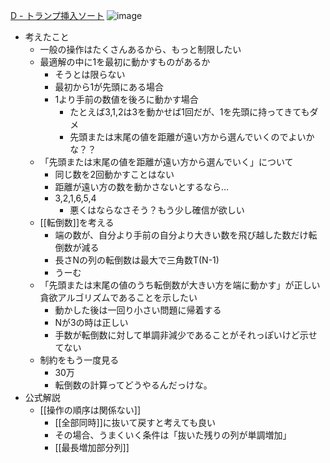
[D - トランプ挿入ソート](https://atcoder.jp/contests/abc006/tasks/abc006_4)
![image](https://gyazo.com/dfa52aab4ec8fdab70ef8840ca4370c7/thumb/1000)
- 考えたこと
    - 一般の操作はたくさんあるから、もっと制限したい
    - 最適解の中に1を最初に動かすものがあるか
        - そうとは限らない
        - 最初から1が先頭にある場合
        - 1より手前の数値を後ろに動かす場合
            - たとえば3,1,2は3を動かせば1回だが、1を先頭に持ってきてもダメ
            - 先頭または末尾の値を距離が遠い方から選んでいくのでよいかな？？
    - 「先頭または末尾の値を距離が遠い方から選んでいく」について
        - 同じ数を2回動かすことはない
        - 距離が遠い方の数を動かさないとするなら…
        - 3,2,1,6,5,4
            - 悪くはならなさそう？もう少し確信が欲しい
    - [[転倒数]]を考える
        - 端の数が、自分より手前の自分より大きい数を飛び越した数だけ転倒数が減る
        - 長さNの列の転倒数は最大で三角数T(N-1)
        - うーむ
    - 「先頭または末尾の値のうち転倒数が大きい方を端に動かす」が正しい貪欲アルゴリズムであることを示したい
        - 動かした後は一回り小さい問題に帰着する
        - Nが3の時は正しい
        - 手数が転倒数に対して単調非減少であることがそれっぽいけど示せてない
    - 制約をもう一度見る
        - 30万
        - 転倒数の計算ってどうやるんだっけな。
- 公式解説
    - [[操作の順序は関係ない]]
        - [[全部同時]]に抜いて戻すと考えても良い
        - その場合、うまくいく条件は「抜いた残りの列が単調増加」
        - [[最長増加部分列]]

